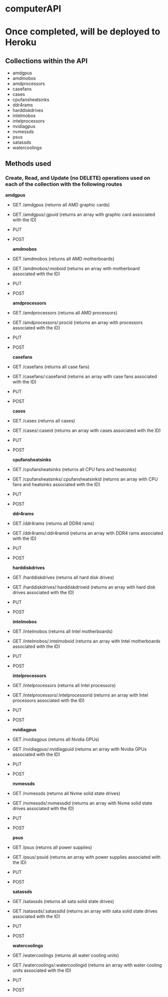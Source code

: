 # computerAPI

# Once completed, will be deployed to Heroku

## Collections within the API

- amdgpus
- amdmobos
- amdprocessors
- casefans
- cases
- cpufansheatsinks
- ddr4rams
- harddiskdrives
- intelmobos
- intelprocessors
- nvidiagpus
- nvmessds
- psus
- satassds
- watercoolings

## Methods used

### Create, Read, and Update (no DELETE) operations used on each of the collection with the following routes

**amdgpus**

- GET /amdgpus (returns all AMD graphic cards)
- GET /amdgpus/:gpuid (returns an array with graphic card associated with the ID)
- PUT
- POST

  **amdmobos**

- GET /amdmobos (returns all AMD motherboards)
- GET /amdmobos/:moboid (returns an array with motherboard associated with the ID)
- PUT
- POST

  **amdprocessors**

- GET /amdprocessors (returns all AMD processors)
- GET /amdprocessors/:procid (returns an array with processors associated with the ID)
- PUT
- POST

  **casefans**

- GET /casefans (returns all case fans)
- GET /casefans/:casefanid (returns an array with case fans associated with the ID)
- PUT
- POST

  **cases**

- GET /cases (returns all cases)
- GET /cases/:caseid (returns an array with cases associated with the ID)
- PUT
- POST

  **cpufansheatsinks**

- GET /cpufansheatsinks (returns all CPU fans and heatsinks)
- GET /cpufansheatsinks/:cpufansheatsinkid (returns an array with CPU fans and heatsinks associated with the ID)
- PUT
- POST

  **ddr4rams**

- GET /ddr4rams (returns all DDR4 rams)
- GET /ddr4rams/:ddr4ramid (returns an array with DDR4 rams associated with the ID)
- PUT
- POST

  **harddiskdrives**

- GET /harddiskdrives (returns all hard disk drives)
- GET /harddiskdrives/:harddiskdriveid (returns an array with hard disk drives associated with the ID)
- PUT
- POST

  **intelmobos**

- GET /intelmobos (returns all Intel motherboards)
- GET /intelmobos/:intelmoboid (returns an array with Intel motherboards associated with the ID)
- PUT
- POST

  **intelprocessors**

- GET /intelprocessors (returns all Intel processors)
- GET /intelprocessors/:intelprocessorid (returns an array with Intel processors associated with the ID)
- PUT
- POST

  **nvidiagpus**

- GET /nvidiagpus (returns all Nvidia GPUs)
- GET /nvidiagpus/:nvidiagpuid (returns an array with Nvidia GPUs associated with the ID)
- PUT
- POST

  **nvmessds**

- GET /nvmessds (returns all Nvme solid state drives)
- GET /nvmessds/:nvmessdid (returns an array with Nvme solid state drives associated with the ID)
- PUT
- POST

  **psus**

- GET /psus (returns all power supplies)
- GET /psus/:psuid (returns an array with power supplies associated with the ID)
- PUT
- POST

  **satassds**

- GET /satassds (returns all sata solid state drives)
- GET /satassds/:satassdid (returns an array with sata solid state drives associated with the ID)
- PUT
- POST

  **watercoolings**

- GET /watercoolings (returns all water cooling units)
- GET /watercoolings/:watercoolingid (returns an array with water cooling units associated with the ID)
- PUT
- POST
